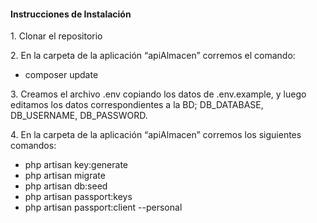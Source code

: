 <h4>Instrucciones de Instalación</h4>

<p>1.	Clonar el repositorio</p>
<p>2.	En la carpeta de la aplicación “apiAlmacen” corremos el comando:</p>
	<ul>
		<li> composer update</li>
	</ul>
<p>3.	Creamos el archivo .env copiando los datos de .env.example, y luego editamos los datos correspondientes a la BD; DB_DATABASE, DB_USERNAME, DB_PASSWORD.</p>
<p>4.	En la carpeta de la aplicación “apiAlmacen” corremos los siguientes comandos:</p>
	<ul>
		<li> php artisan key:generate</li>
		<li> php artisan migrate</li>
		<li> php artisan db:seed</li>
		<li> php artisan passport:keys</li>
		<li> php artisan passport:client --personal</li>
	</ul>



